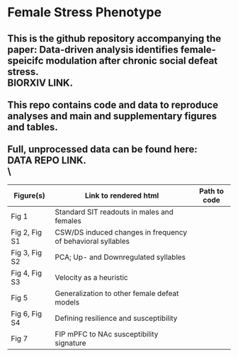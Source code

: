 # Female Stress Phenotype

This is the github repository accompanying the paper: **Data-driven analysis identifies female-speicifc modulation after chronic social defeat stress**.\
BIORXIV LINK. \
\
This repo contains code and data to reproduce analyses and main and supplementary figures and tables. \
\
Full, unprocessed data can be found here:\
DATA REPO LINK.\
\
---

Figure(s) | Link to rendered html | Path to code 
--------- | --------------------- | ------------
Fig 1 | Standard SIT readouts in males and females | 
Fig 2, Fig S1 | CSW/DS induced changes in frequency of behavioral syllables | 
Fig 3, Fig S2 | PCA; Up- and Downregulated syllables | 
Fig 4, Fig S3 | Velocity as a heuristic | 
Fig 5 | Generalization to other female defeat models | 
Fig 6, Fig S4 | Defining resilience and susceptibility | 
Fig 7 | FIP mPFC to NAc susceptibility signature | 
